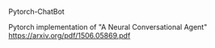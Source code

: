 Pytorch-ChatBot

Pytorch implementation of "A Neural Conversational Agent" https://arxiv.org/pdf/1506.05869.pdf
